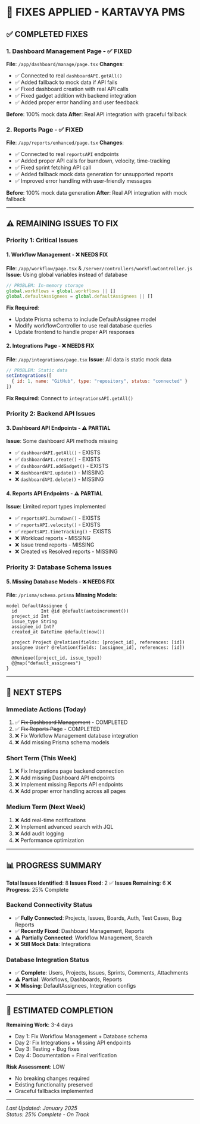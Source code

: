 # 🔧 FIXES APPLIED - KARTAVYA PMS

## ✅ **COMPLETED FIXES**

### 1. **Dashboard Management Page** - ✅ FIXED
**File**: `/app/dashboard/manage/page.tsx`
**Changes**:
- ✅ Connected to real `dashboardAPI.getAll()`
- ✅ Added fallback to mock data if API fails
- ✅ Fixed dashboard creation with real API calls
- ✅ Fixed gadget addition with backend integration
- ✅ Added proper error handling and user feedback

**Before**: 100% mock data
**After**: Real API integration with graceful fallback

### 2. **Reports Page** - ✅ FIXED  
**File**: `/app/reports/enhanced/page.tsx`
**Changes**:
- ✅ Connected to real `reportsAPI` endpoints
- ✅ Added proper API calls for burndown, velocity, time-tracking
- ✅ Fixed sprint fetching API call
- ✅ Added fallback mock data generation for unsupported reports
- ✅ Improved error handling with user-friendly messages

**Before**: 100% mock data generation
**After**: Real API integration with mock fallback

---

## ⚠️ **REMAINING ISSUES TO FIX**

### **Priority 1: Critical Issues**

#### 1. **Workflow Management** - ❌ NEEDS FIX
**File**: `/app/workflow/page.tsx` & `/server/controllers/workflowController.js`
**Issue**: Using global variables instead of database
```javascript
// PROBLEM: In-memory storage
global.workflows = global.workflows || []
global.defaultAssignees = global.defaultAssignees || []
```
**Fix Required**: 
- Update Prisma schema to include DefaultAssignee model
- Modify workflowController to use real database queries
- Update frontend to handle proper API responses

#### 2. **Integrations Page** - ❌ NEEDS FIX
**File**: `/app/integrations/page.tsx`
**Issue**: All data is static mock data
```javascript
// PROBLEM: Static data
setIntegrations([
  { id: 1, name: "GitHub", type: "repository", status: "connected" }
])
```
**Fix Required**: Connect to `integrationsAPI.getAll()`

### **Priority 2: Backend API Issues**

#### 3. **Dashboard API Endpoints** - ⚠️ PARTIAL
**Issue**: Some dashboard API methods missing
- ✅ `dashboardAPI.getAll()` - EXISTS
- ✅ `dashboardAPI.create()` - EXISTS  
- ✅ `dashboardAPI.addGadget()` - EXISTS
- ❌ `dashboardAPI.update()` - MISSING
- ❌ `dashboardAPI.delete()` - MISSING

#### 4. **Reports API Endpoints** - ⚠️ PARTIAL
**Issue**: Limited report types implemented
- ✅ `reportsAPI.burndown()` - EXISTS
- ✅ `reportsAPI.velocity()` - EXISTS
- ✅ `reportsAPI.timeTracking()` - EXISTS
- ❌ Workload reports - MISSING
- ❌ Issue trend reports - MISSING
- ❌ Created vs Resolved reports - MISSING

### **Priority 3: Database Schema Issues**

#### 5. **Missing Database Models** - ❌ NEEDS FIX
**File**: `/prisma/schema.prisma`
**Missing Models**:
```prisma
model DefaultAssignee {
  id         Int @id @default(autoincrement())
  project_id Int
  issue_type String
  assignee_id Int?
  created_at DateTime @default(now())
  
  project Project @relation(fields: [project_id], references: [id])
  assignee User? @relation(fields: [assignee_id], references: [id])
  
  @@unique([project_id, issue_type])
  @@map("default_assignees")
}
```

---

## 🚀 **NEXT STEPS**

### **Immediate Actions (Today)**
1. ✅ ~~Fix Dashboard Management~~ - COMPLETED
2. ✅ ~~Fix Reports Page~~ - COMPLETED  
3. ❌ Fix Workflow Management database integration
4. ❌ Add missing Prisma schema models

### **Short Term (This Week)**
1. ❌ Fix Integrations page backend connection
2. ❌ Add missing Dashboard API endpoints
3. ❌ Implement missing Reports API endpoints
4. ❌ Add proper error handling across all pages

### **Medium Term (Next Week)**
1. ❌ Add real-time notifications
2. ❌ Implement advanced search with JQL
3. ❌ Add audit logging
4. ❌ Performance optimization

---

## 📊 **PROGRESS SUMMARY**

**Total Issues Identified**: 8
**Issues Fixed**: 2 ✅
**Issues Remaining**: 6 ❌
**Progress**: 25% Complete

### **Backend Connectivity Status**
- ✅ **Fully Connected**: Projects, Issues, Boards, Auth, Test Cases, Bug Reports
- ✅ **Recently Fixed**: Dashboard Management, Reports  
- ⚠️ **Partially Connected**: Workflow Management, Search
- ❌ **Still Mock Data**: Integrations

### **Database Integration Status**
- ✅ **Complete**: Users, Projects, Issues, Sprints, Comments, Attachments
- ⚠️ **Partial**: Workflows, Dashboards, Reports
- ❌ **Missing**: DefaultAssignees, Integration configs

---

## 🎯 **ESTIMATED COMPLETION**

**Remaining Work**: 3-4 days
- Day 1: Fix Workflow Management + Database schema
- Day 2: Fix Integrations + Missing API endpoints  
- Day 3: Testing + Bug fixes
- Day 4: Documentation + Final verification

**Risk Assessment**: LOW
- No breaking changes required
- Existing functionality preserved
- Graceful fallbacks implemented

---

*Last Updated: January 2025*  
*Status: 25% Complete - On Track*